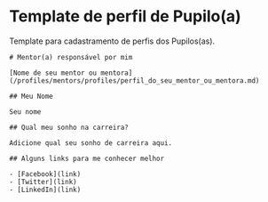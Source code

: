 # Template de perfil de Pupilo(a)

Template para cadastramento de perfis dos Pupilos(as).

```
# Mentor(a) responsável por mim

[Nome de seu mentor ou mentora](/profiles/mentors/profiles/perfil_do_seu_mentor_ou_mentora.md)

## Meu Nome

Seu nome

## Qual meu sonho na carreira?

Adicione qual seu sonho de carreira aqui.

## Alguns links para me conhecer melhor

- [Facebook](link)
- [Twitter](link)
- [LinkedIn](link)
```
